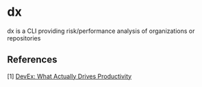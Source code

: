 # dx
dx is a CLI providing risk/performance analysis of organizations or repositories


## References

[1] [DevEx: What Actually Drives Productivity](https://queue.acm.org/detail.cfm?id=3595878)
